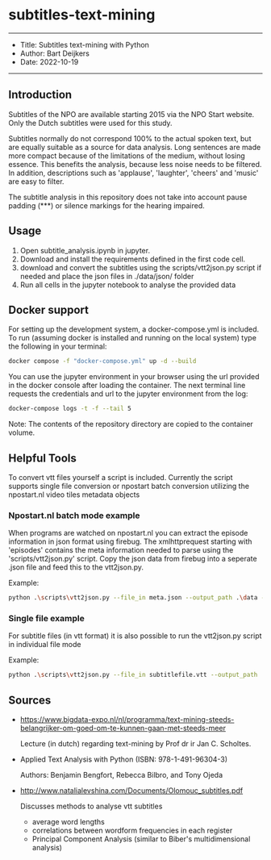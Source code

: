 # subtitles-text-mining

---

- Title: Subtitles text-mining with Python
- Author: Bart Deijkers
- Date: 2022-10-19

---

## Introduction

Subtitles of the NPO are available starting 2015 via the NPO Start website.
Only the Dutch subtitles were used for this study.

Subtitles normally do not correspond 100% to the actual spoken text, but are equally suitable as a source for data analysis. Long sentences are made more compact because of the limitations of the medium, without losing essence. This benefits the analysis, because less noise needs to be filtered. In addition, descriptions such as 'applause', 'laughter', 'cheers' and 'music' are easy to filter.

The subtitle analysis in this repository does not take into account pause padding (***) or silence markings for the hearing impaired.

## Usage

1. Open subtitle_analysis.ipynb in jupyter.
2. Download and install the requirements defined in the first code cell.
3. download and convert the subtitles using the scripts/vtt2json.py script if needed and place the json files in ./data/json/ folder
4. Run all cells in the jupyter notebook to analyse the provided data

## Docker support

For setting up the development system, a docker-compose.yml is included. To run (assuming docker is installed and running on the local system) type the following in your terminal:

```sh
docker compose -f "docker-compose.yml" up -d --build 
```

You can use the jupyter environment in your browser using the url provided in the docker console after loading the container.
The next terminal line requests the credentials and url to the jupyter environment from the log:

```sh
docker-compose logs -t -f --tail 5
```

Note: The contents of the repository directory are copied to the container volume.

## Helpful Tools

To convert vtt files yourself a script is included.
Currently the script supports single file conversion or npostart batch conversion utilizing the npostart.nl video tiles metadata objects

### Npostart.nl batch mode example

When programs are watched on npostart.nl you can extract the episode information in json format using firebug.
The xmlhttprequest starting with 'episodes' contains the meta information needed to parse using the 'scripts/vtt2json.py' script.
Copy the json data from firebug into a seperate .json file and feed this to the vtt2json.py.

Example:

```sh
python .\scripts\vtt2json.py --file_in meta.json --output_path .\data --method npostart 
```

### Single file example

For subtitle files (in vtt format) it is also possible to run the vtt2json.py script in individual file mode

Example:

```sh
python .\scripts\vtt2json.py --file_in subtitlefile.vtt --output_path .\data --method file
```

## Sources

- <https://www.bigdata-expo.nl/nl/programma/text-mining-steeds-belangrijker-om-goed-om-te-kunnen-gaan-met-steeds-meer>
  
  Lecture (in dutch) regarding text-mining by Prof dr ir Jan C. Scholtes.

- Applied Text Analysis with Python (ISBN: 978-1-491-96304-3)
  
  Authors: Benjamin Bengfort, Rebecca Bilbro, and Tony Ojeda

- <http://www.natalialevshina.com/Documents/Olomouc_subtitles.pdf>
  
  Discusses methods to analyse vtt subtitles
  - average word lengths
  - correlations between wordform frequencies in each register
  - Principal Component Analysis (similar to Biber's multidimensional analysis)

